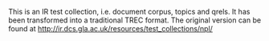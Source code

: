 This is an IR test collection, i.e. document corpus, topics and qrels. It has been transformed into a traditional TREC format. The original version can be found at http://ir.dcs.gla.ac.uk/resources/test_collections/npl/

